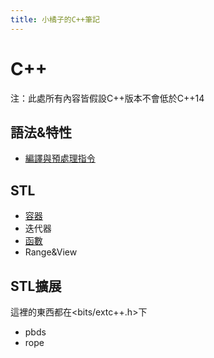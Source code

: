```yaml
---
title: 小橘子的C++筆記
---
```


# C++
注：此處所有內容皆假設C++版本不會低於C++14
## 語法&特性
+ [編譯與預處理指令](complie)
## STL
+ [容器](containers)
+ 迭代器
+ [函數](stdfunctions)
+ Range&View
## STL擴展
這裡的東西都在\<bits/extc++.h\>下
+ pbds
+ rope